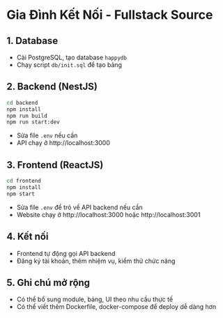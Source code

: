 # Gia Đình Kết Nối - Fullstack Source

## 1. Database
- Cài PostgreSQL, tạo database `happydb`
- Chạy script `db/init.sql` để tạo bảng

## 2. Backend (NestJS)
```bash
cd backend
npm install
npm run build
npm run start:dev
```
- Sửa file `.env` nếu cần
- API chạy ở http://localhost:3000

## 3. Frontend (ReactJS)
```bash
cd frontend
npm install
npm start
```
- Sửa file `.env` để trỏ về API backend nếu cần
- Website chạy ở http://localhost:3000 hoặc http://localhost:3001

## 4. Kết nối
- Frontend tự động gọi API backend
- Đăng ký tài khoản, thêm nhiệm vụ, kiểm thử chức năng

## 5. Ghi chú mở rộng
- Có thể bổ sung module, bảng, UI theo nhu cầu thực tế
- Có thể viết thêm Dockerfile, docker-compose để deploy dễ dàng hơn